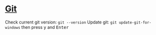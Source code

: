 # [Git](https://github.com/green-fox-academy/teaching-materials/blob/master/workshop/command-line/README.HU.md)

Check current git version: `git --version`
Update git: `git update-git-for-windows` then press <kbd>y</kbd> and <kbd>Enter</kbd>
